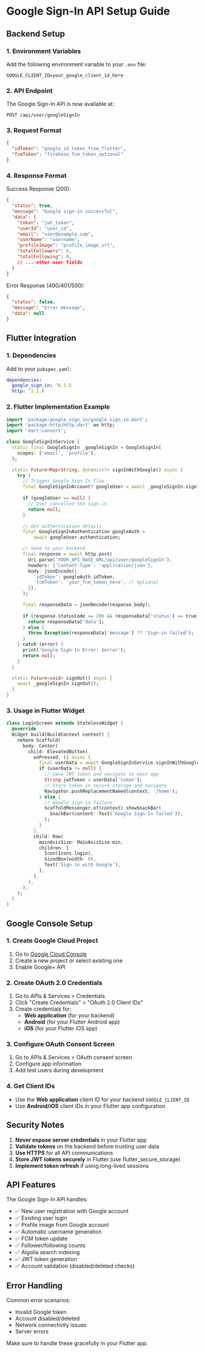 # Google Sign-In API Setup Guide

## Backend Setup

### 1. Environment Variables
Add the following environment variable to your `.env` file:

```env
GOOGLE_CLIENT_ID=your_google_client_id_here
```

### 2. API Endpoint
The Google Sign-In API is now available at:
```
POST /api/user/googleSignIn
```

### 3. Request Format
```json
{
  "idToken": "google_id_token_from_flutter",
  "fcmToken": "firebase_fcm_token_optional"
}
```

### 4. Response Format
Success Response (200):
```json
{
  "status": true,
  "message": "Google sign-in successful",
  "data": {
    "token": "jwt_token",
    "userId": "user_id",
    "email": "user@example.com",
    "userName": "username",
    "profileImage": "profile_image_url",
    "totalFollowers": 0,
    "totalFollowing": 0,
    // ... other user fields
  }
}
```

Error Response (400/401/500):
```json
{
  "status": false,
  "message": "Error message",
  "data": null
}
```

## Flutter Integration

### 1. Dependencies
Add to your `pubspec.yaml`:
```yaml
dependencies:
  google_sign_in: ^6.1.5
  http: ^1.1.0
```

### 2. Flutter Implementation Example

```dart
import 'package:google_sign_in/google_sign_in.dart';
import 'package:http/http.dart' as http;
import 'dart:convert';

class GoogleSignInService {
  static final GoogleSignIn _googleSignIn = GoogleSignIn(
    scopes: ['email', 'profile'],
  );

  static Future<Map<String, dynamic>?> signInWithGoogle() async {
    try {
      // Trigger Google Sign-In flow
      final GoogleSignInAccount? googleUser = await _googleSignIn.signIn();
      
      if (googleUser == null) {
        // User cancelled the sign-in
        return null;
      }

      // Get authentication details
      final GoogleSignInAuthentication googleAuth = 
          await googleUser.authentication;

      // Send to your backend
      final response = await http.post(
        Uri.parse('YOUR_API_BASE_URL/api/user/googleSignIn'),
        headers: {'Content-Type': 'application/json'},
        body: jsonEncode({
          'idToken': googleAuth.idToken,
          'fcmToken': 'your_fcm_token_here', // Optional
        }),
      );

      final responseData = jsonDecode(response.body);
      
      if (response.statusCode == 200 && responseData['status'] == true) {
        return responseData['data'];
      } else {
        throw Exception(responseData['message'] ?? 'Sign-in failed');
      }
    } catch (error) {
      print('Google Sign-In Error: $error');
      return null;
    }
  }

  static Future<void> signOut() async {
    await _googleSignIn.signOut();
  }
}
```

### 3. Usage in Flutter Widget

```dart
class LoginScreen extends StatelessWidget {
  @override
  Widget build(BuildContext context) {
    return Scaffold(
      body: Center(
        child: ElevatedButton(
          onPressed: () async {
            final userData = await GoogleSignInService.signInWithGoogle();
            if (userData != null) {
              // Save JWT token and navigate to main app
              String jwtToken = userData['token'];
              // Store token in secure storage and navigate
              Navigator.pushReplacementNamed(context, '/home');
            } else {
              // Handle sign-in failure
              ScaffoldMessenger.of(context).showSnackBar(
                SnackBar(content: Text('Google Sign-In failed')),
              );
            }
          },
          child: Row(
            mainAxisSize: MainAxisSize.min,
            children: [
              Icon(Icons.login),
              SizedBox(width: 8),
              Text('Sign in with Google'),
            ],
          ),
        ),
      ),
    );
  }
}
```

## Google Console Setup

### 1. Create Google Cloud Project
1. Go to [Google Cloud Console](https://console.cloud.google.com/)
2. Create a new project or select existing one
3. Enable Google+ API

### 2. Create OAuth 2.0 Credentials
1. Go to APIs & Services > Credentials
2. Click "Create Credentials" > "OAuth 2.0 Client IDs"
3. Create credentials for:
   - **Web application** (for your backend)
   - **Android** (for your Flutter Android app)
   - **iOS** (for your Flutter iOS app)

### 3. Configure OAuth Consent Screen
1. Go to APIs & Services > OAuth consent screen
2. Configure app information
3. Add test users during development

### 4. Get Client IDs
- Use the **Web application** client ID for your backend `GOOGLE_CLIENT_ID`
- Use **Android/iOS** client IDs in your Flutter app configuration

## Security Notes

1. **Never expose server credentials** in your Flutter app
2. **Validate tokens** on the backend before trusting user data
3. **Use HTTPS** for all API communications
4. **Store JWT tokens securely** in Flutter (use flutter_secure_storage)
5. **Implement token refresh** if using long-lived sessions

## API Features

The Google Sign-In API handles:
- ✅ New user registration with Google account
- ✅ Existing user login
- ✅ Profile image from Google account
- ✅ Automatic username generation
- ✅ FCM token update
- ✅ Follower/following counts
- ✅ Algolia search indexing
- ✅ JWT token generation
- ✅ Account validation (disabled/deleted checks)

## Error Handling

Common error scenarios:
- Invalid Google token
- Account disabled/deleted
- Network connectivity issues
- Server errors

Make sure to handle these gracefully in your Flutter app. 